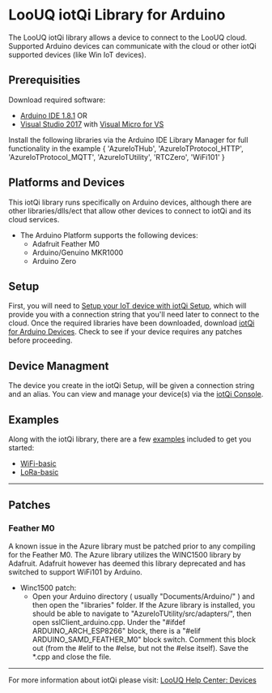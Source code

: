 # LooUQ iotQi Library for Arduino

The LooUQ iotQi library allows a device to connect to the LooUQ cloud. Supported Arduino devices can communicate with the cloud or other iotQi supported devices (like Win IoT devices).

## Prerequisities
Download required software:
*	[Arduino IDE 1.8.1](https://www.arduino.cc/en/Main/Software)
OR
*	[Visual Studio 2017](https://www.visualstudio.com/downloads/) with [Visual Micro for VS](https://marketplace.visualstudio.com/items?itemName=VisualMicro.ArduinoIDEforVisualStudio)

Install the following libraries via the Arduino IDE Library Manager for full functionality in the example
	{
		'AzureIoTHub',
		'AzureIoTProtocol_HTTP',
		'AzureIoTProtocol_MQTT',
		'AzureIoTUtility',
		'RTCZero',
		'WiFi101'
	}

<a name="platformdevices"></a>
## Platforms and Devices
This iotQi library runs specifically on Arduino devices, although there are other libraries/dlls/ect that allow other devices to connect to iotQi and its cloud services.
* The Arduino Platform supports the following devices:
	* Adafruit Feather M0
	* Arduino/Genuino MKR1000
	* Arduino Zero

<a name="setup"></a>
## Setup
First, you will need to [Setup your IoT device with iotQi Setup][iotQi-setup], which will provide you with a connection string that you'll need later to connect to the cloud.
Once the required libraries have been downloaded, download [iotQi for Arduino Devices](./). Check to see if your device requires any patches before proceeding.

## Device Managment
The device you create in the iotQi Setup, will be given a connection string and an alias. You can view and manage your device(s) via the [iotQi Console][iotQi-console].

<a name="examples"></a>
## Examples
Along with the iotQi library, there are a few [examples](./examples/) included to get you started:
* [WiFi-basic](./examples/iotQi-WiFi-basic/)
* [LoRa-basic](./examples/iotQi-LoRa-basic/)


__________________________________________
<a name="patching"></a>
## Patches
### Feather M0
A known issue in the Azure library must be patched prior to any compiling for the Feather M0. The Azure library utilizes the WINC1500 library by Adafruit. Adafruit however has deemed this library deprecated and has switched to support WiFi101 by Arduino.
* Winc1500 patch:
	* Open your Arduino directory ( usually "Documents/Arduino/" ) and then open the "libraries" folder. If the Azure library is installed, you should be able to navigate to "AzureIoTUtility/src/adapters/", then open sslClient_arduino.cpp. Under the "#ifdef ARDUINO_ARCH_ESP8266" block, there is a "#elif ARDUINO_SAMD_FEATHER_M0" block switch. Comment this block out (from the #elif to the #else, but not the #else itself). Save the *.cpp and close the file.

---
For more information about iotQi please visit:
[LooUQ Help Center: Devices](https://support.loouq.com/hc/en-us/categories/202102247-Working-with-iotQi-Devices)

[iotQi-setup]: https://setup.loouq.com/
[iotQi-console]: https://console.loouq.com/
[iotQi-site]: https://www.loouq.com/